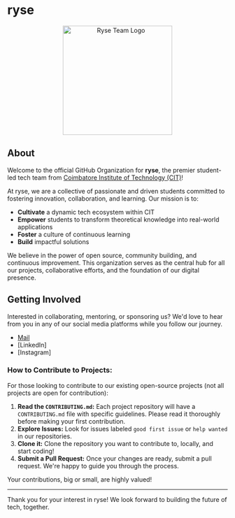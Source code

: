 # ryse

<p align="center">
  <img src="https://avatars.githubusercontent.com/u/203129186?s=200&v=4" alt="Ryse Team Logo" width="250"/>
</p>

## About

Welcome to the official GitHub Organization for **ryse**, the premier student-led tech team from [Coimbatore Institute of Technology (CIT)](https://cit.edu.in/)!

At ryse, we are a collective of passionate and driven students committed to fostering innovation, collaboration, and learning. Our mission is to:

* **Cultivate** a dynamic tech ecosystem within CIT
* **Empower** students to transform theoretical knowledge into real-world applications
* **Foster** a culture of continuous learning
* **Build** impactful solutions

We believe in the power of open source, community building, and continuous improvement. This organization serves as the central hub for all our projects, collaborative efforts, and the foundation of our digital presence.

## Getting Involved

Interested in collaborating, mentoring, or sponsoring us? We'd love to hear from you in any of our social media platforms while you follow our journey.

* [Mail](mailto:ryse.platforms@gmail.com)
* [LinkedIn]
* [Instagram]

### How to Contribute to Projects:

For those looking to contribute to our existing open-source projects (not all projects are open for contribution):

1.  **Read the `CONTRIBUTING.md`:** Each project repository will have a `CONTRIBUTING.md` file with specific guidelines. Please read it thoroughly before making your first contribution.
2.  **Explore Issues:** Look for issues labeled `good first issue` or `help wanted` in our repositories.
3.  **Clone it:** Clone the repository you want to contribute to, locally, and start coding!
4.  **Submit a Pull Request:** Once your changes are ready, submit a pull request. We're happy to guide you through the process.

Your contributions, big or small, are highly valued!

---

Thank you for your interest in ryse! We look forward to building the future of tech, together.
